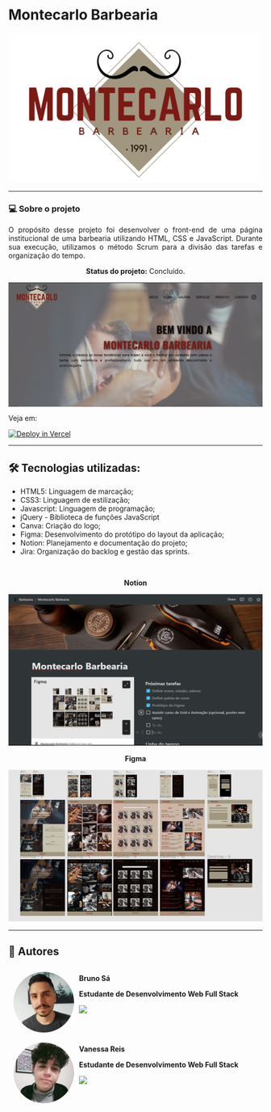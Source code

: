 # Montecarlo Barbearia

![alt text](./src/img/README/logo-dark.svg)

<hr>

### 💻 Sobre o projeto

<p align=justify> O propósito desse projeto foi desenvolver o front-end de uma página institucional de uma barbearia utilizando HTML, CSS e JavaScript. Durante sua execução, utilizamos o método Scrum para a divisão das tarefas e organização do tempo. </p>

<p align="center"> 
	<strong>Status do projeto:</strong> Concluído.
</p>

<img align=center width="700px" src="./src/img/README/homepage.png">

Veja em:

[![Deploy in Vercel](https://vercel.com/button)](https://montercarlo-barbearia-nine.vercel.app/)

<hr>

## 🛠️ Tecnologias utilizadas:

<ul align=justify>
    <li>HTML5: Linguagem de marcação;</li>
    <li>CSS3: Linguagem de estilização;</li>
    <li>Javascript: Linguagem de programação;</li>
    <li>jQuery - Biblioteca de funções JavaScript</li>
    <li>Canva: Criação do logo;</li>
    <li>Figma: Desenvolvimento do protótipo do layout da aplicação;</li>
    <li>Notion: Planejamento e documentação do projeto;</li>
    <li>Jira: Organização do backlog e gestão das sprints.</li>
</ul>

<br/>
<p align=center><strong>Notion</strong></p>
 <img width="650px" height="300px" src="./src/img/README/notion.png">
 
<p align=center><strong>Figma</strong></p>
 <img  width="600px" height="300px" src="./src/img/README/figma.png">

<hr>

## 🤝 Autores

<div style= "display:flex;">
<img style="border-radius: 50%; margin:10px;" src="./src/img/README/BrunoSa.jpeg" width="120px;" alt=""/>
<div>
<p><strong> Bruno Sá</p>
<p> Estudante de Desenvolvimento Web Full Stack</p>
<a href="https://www.linkedin.com/in/brunoasantanadesa/" target="_blank"><img src="https://img.shields.io/badge/-LinkedIn-%230077B5?style=for-the-badge&logo=linkedin&logoColor=white" target="_blank"></a>
</div>
<br/>
</div>

<div style= "display:flex;">
<img style="border-radius: 50%; margin:10px;" src="./src/img/README/VanessaReis.jpeg" width="120px;" alt=""/>

<div>
<p><strong> Vanessa Reis</p>
<p> Estudante de Desenvolvimento Web Full Stack</p>

<a href="https://www.linkedin.com/in/vanessacreisbh/" target="_blank"><img src="https://img.shields.io/badge/-LinkedIn-%230077B5?style=for-the-badge&logo=linkedin&logoColor=white" target="_blank"></a>

</div>
</div>
